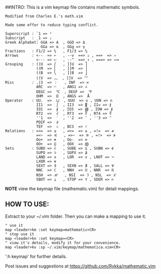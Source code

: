 ##INTRO:
This is a vim keymap file contains mathematic symbols.

    Modified from Charles E.'s math.vim

    Made some effor to reduce typing conflict.

    Superscript : `1 => ¹
    Subscript   : _1 => ₁
    Greek Alphabet: GGA => Α  , GGD => Δ
                    GGa => α  , GGg => γ 
    Fractions   : F1/2 => ½   , F1/3 => ⅓
    Arrows      : <--  => ←   , --v  ==> ↓ , ==>  => ⇒   
                  <--- => ⟵   , --^  ==> ↑ , ===> => ⟹
    Grouping    : ((U  => ⎛   , ]]U  => ⎤  
                  ((M  => ⎜   , ]]M  => ⎥ 
                  ((B  => ⎝   , ]]B  => ⎦ 
                  ((V  => ︵  , ]]V  => ︺
    Misc        : .|3  => ⋮   , INF  => ∞
                  ARC  => ⌒   , ANG1 => ∠
                  DEGC =>  ℃  , DEGF =>  ℉
                  OHM  =>  Ω  , ANGS =>  Å
    Operator    : UU.  =>  ⨃  , UUU  => ∪ , UUN => ∩
                  II1  =>  ∫  , II3  => ∭ , II= => ⨎
                  IO1  =>  ∮  , IO3  => ∰ , IOW => ∳
                  RT2  =>  √  , RT3  => ∛ , RT4 => ∜
                  ''1  =>  ′  , ''2  => ″ , ''3 => ‴
                  PDIF =>  ∂
                  TEF  =>  ∴  , BCS  => ∵
    Relations   : =<=  => ≤   , =>=  => ≥ , =!=  => ≠
                  =<~  => ⪝   , =>~  => ⪞ , =!>  => ≯
                  Oo+  => ⊕   , Oo-  => ⊖
                  OO+  => ⨀   , OOX  => ⨂
    Sets        : SUBO => ⊂   , SUBE => ⊆ , SUBN => ⊄
                  SUPO => ⊃   , SUPX => ⊉
                  LAND => ∧   , LOR  => ∨ , LNOT => ¬
                  LXOR => ⊕
                  SEXT => ∃   , SEXN => ∄ , SALL => ∀
                  NNC  => ℂ   , NNH  => ℍ , NNR  => ℝ
                  NSH  => ℋ   , NSI  => ℑ , NSL  => ℒ
                  SBOT => ⊥   , STOP => ⊤ , SDER => ⊢

**NOTE** view the keymap file (mathematic.vim) for detail mappings.

## HOW TO USE:

Extract to your ~/.vim folder.
Then you can make a mapping to use it.
   
    " use it
    map <leader>km :set keymap=mathematic<CR>
    " stop use it
    map <leader>kn :set keymap=<CR>
    " view it's details, modify it for your convenience.
    map <leader>kv :sp ~/.vim/keymap/mathematica.vim<CR>

':h keymap' for further details.

Post issues and suggestions at https://github.com/Rykka/mathematic.vim
